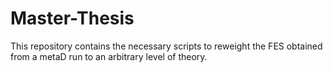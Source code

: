 # Master-Thesis
This repository contains the necessary scripts to reweight the FES obtained from a metaD run to an arbitrary level of theory.
